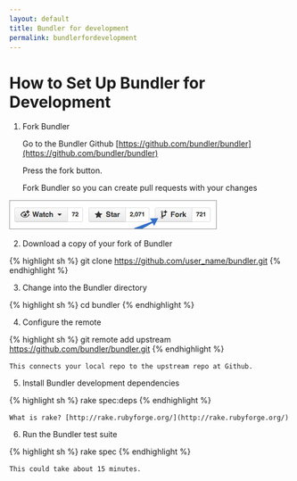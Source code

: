 ```yaml
---
layout: default
title: Bundler for development
permalink: bundlerfordevelopment
---
```


# How to Set Up Bundler for Development

1. Fork Bundler

    Go to the Bundler Github [https://github.com/bundler/bundler](https://github.com/bundler/bundler)

    Press the fork button.

    Fork Bundler so you can create pull requests with your changes

<p>
<img src="../images/fork1.jpg" />
<br />
</p>

2. Download a copy of your fork of Bundler

{% highlight sh %}
git clone https://github.com/user_name/bundler.git
{% endhighlight %}

3. Change into the Bundler directory

{% highlight sh %}
cd bundler
{% endhighlight %}

4. Configure the remote

{% highlight sh %}
git remote add upstream https://github.com/bundler/bundler.git
{% endhighlight %}

    This connects your local repo to the upstream repo at Github.


5. Install Bundler development dependencies

{% highlight sh %}
rake spec:deps
{% endhighlight %}

    What is rake? [http://rake.rubyforge.org/](http://rake.rubyforge.org/)

6. Run the Bundler test suite

{% highlight sh %}
rake spec
{% endhighlight %}

    This could take about 15 minutes.
